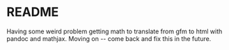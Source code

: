 # README

Having some weird problem getting math to translate from gfm to html with pandoc and mathjax. Moving on -- come back and fix this in the future.